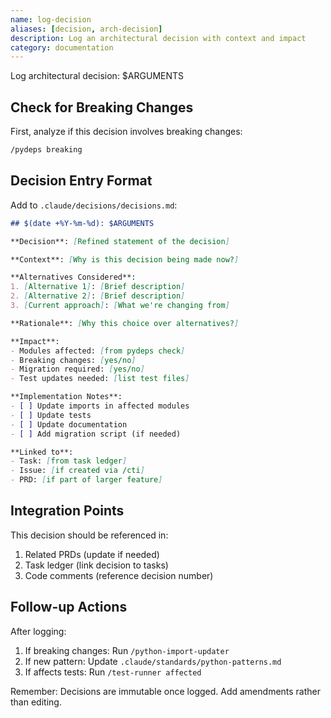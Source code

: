 ```yaml
---
name: log-decision
aliases: [decision, arch-decision]
description: Log an architectural decision with context and impact
category: documentation
---
```


Log architectural decision: $ARGUMENTS

## Check for Breaking Changes
First, analyze if this decision involves breaking changes:

```bash
/pydeps breaking
```

## Decision Entry Format

Add to `.claude/decisions/decisions.md`:

```markdown
## $(date +%Y-%m-%d): $ARGUMENTS

**Decision**: [Refined statement of the decision]

**Context**: [Why is this decision being made now?]

**Alternatives Considered**:
1. [Alternative 1]: [Brief description]
2. [Alternative 2]: [Brief description]
3. [Current approach]: [What we're changing from]

**Rationale**: [Why this choice over alternatives?]

**Impact**:
- Modules affected: [from pydeps check]
- Breaking changes: [yes/no]
- Migration required: [yes/no]
- Test updates needed: [list test files]

**Implementation Notes**:
- [ ] Update imports in affected modules
- [ ] Update tests
- [ ] Update documentation
- [ ] Add migration script (if needed)

**Linked to**:
- Task: [from task ledger]
- Issue: [if created via /cti]
- PRD: [if part of larger feature]
```

## Integration Points

This decision should be referenced in:
1. Related PRDs (update if needed)
2. Task ledger (link decision to tasks)
3. Code comments (reference decision number)

## Follow-up Actions

After logging:
1. If breaking changes: Run `/python-import-updater`
2. If new pattern: Update `.claude/standards/python-patterns.md`
3. If affects tests: Run `/test-runner affected`

Remember: Decisions are immutable once logged. Add amendments rather than editing.